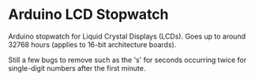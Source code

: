 # Arduino LCD Stopwatch
Arduino stopwatch for Liquid Crystal Displays (LCDs). Goes up to around 32768 hours (applies to 16-bit architecture boards).

Still a few bugs to remove such as the 's' for seconds occurring twice for single-digit numbers after the first minute.
